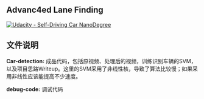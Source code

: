 ## Advanc4ed Lane Finding
[![Udacity - Self-Driving Car NanoDegree](https://s3.amazonaws.com/udacity-sdc/github/shield-carnd.svg)](http://www.udacity.com/drive)


## 文件说明
**Car-detection:** 成品代码，包括原视频、处理后的视频，训练识别车辆的SVM，以及项目思路Writeup。这里的SVM采用了非线性核，导致了算法比较慢；如果采用非线性应该能提高不少速度。

**debug-code:** 调试代码


